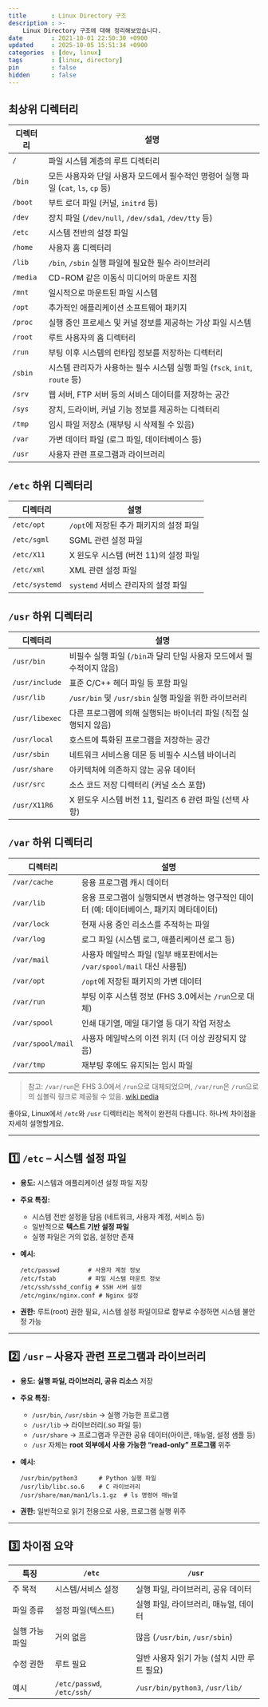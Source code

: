 ```yaml
---
title       : Linux Directory 구조
description : >-
    Linux Directory 구조에 대해 정리해보았습니다.
date        : 2021-10-01 22:50:30 +0900
updated     : 2025-10-05 15:51:34 +0900
categories  : [dev, linux]
tags        : [linux, directory]
pin         : false
hidden      : false
---
```


## 최상위 디렉터리

| 디렉터리 | 설명 |
|----------|------|
| `/` | 파일 시스템 계층의 루트 디렉터리 |
| `/bin` | 모든 사용자와 단일 사용자 모드에서 필수적인 명령어 실행 파일 (`cat`, `ls`, `cp` 등) |
| `/boot` | 부트 로더 파일 (커널, `initrd` 등) |
| `/dev` | 장치 파일 (`/dev/null`, `/dev/sda1`, `/dev/tty` 등) |
| `/etc` | 시스템 전반의 설정 파일 |
| `/home` | 사용자 홈 디렉터리 |
| `/lib` | `/bin`, `/sbin` 실행 파일에 필요한 필수 라이브러리 |
| `/media` | CD-ROM 같은 이동식 미디어의 마운트 지점 |
| `/mnt` | 일시적으로 마운트된 파일 시스템 |
| `/opt` | 추가적인 애플리케이션 소프트웨어 패키지 |
| `/proc` | 실행 중인 프로세스 및 커널 정보를 제공하는 가상 파일 시스템 |
| `/root` | 루트 사용자의 홈 디렉터리 |
| `/run` | 부팅 이후 시스템의 런타임 정보를 저장하는 디렉터리 |
| `/sbin` | 시스템 관리자가 사용하는 필수 시스템 실행 파일 (`fsck`, `init`, `route` 등) |
| `/srv` | 웹 서버, FTP 서버 등의 서비스 데이터를 저장하는 공간 |
| `/sys` | 장치, 드라이버, 커널 기능 정보를 제공하는 디렉터리 |
| `/tmp` | 임시 파일 저장소 (재부팅 시 삭제될 수 있음) |
| `/var` | 가변 데이터 파일 (로그 파일, 데이터베이스 등) |
| `/usr` | 사용자 관련 프로그램과 라이브러리 |

## `/etc` 하위 디렉터리

| 디렉터리 | 설명 |
|----------|------|
| `/etc/opt` | `/opt`에 저장된 추가 패키지의 설정 파일 |
| `/etc/sgml` | SGML 관련 설정 파일 |
| `/etc/X11` | X 윈도우 시스템 (버전 11)의 설정 파일 |
| `/etc/xml` | XML 관련 설정 파일 |
| `/etc/systemd` | `systemd` 서비스 관리자의 설정 파일 |

## `/usr` 하위 디렉터리

| 디렉터리 | 설명 |
|----------|------|
| `/usr/bin` | 비필수 실행 파일 (`/bin`과 달리 단일 사용자 모드에서 필수적이지 않음) |
| `/usr/include` | 표준 C/C++ 헤더 파일 등 포함 파일 |
| `/usr/lib` | `/usr/bin` 및 `/usr/sbin` 실행 파일을 위한 라이브러리 |
| `/usr/libexec` | 다른 프로그램에 의해 실행되는 바이너리 파일 (직접 실행되지 않음) |
| `/usr/local` | 호스트에 특화된 프로그램을 저장하는 공간 |
| `/usr/sbin` | 네트워크 서비스용 데몬 등 비필수 시스템 바이너리 |
| `/usr/share` | 아키텍처에 의존하지 않는 공유 데이터 |
| `/usr/src` | 소스 코드 저장 디렉터리 (커널 소스 포함) |
| `/usr/X11R6` | X 윈도우 시스템 버전 11, 릴리즈 6 관련 파일 (선택 사항) |

## `/var` 하위 디렉터리

| 디렉터리 | 설명 |
|----------|------|
| `/var/cache` | 응용 프로그램 캐시 데이터 |
| `/var/lib` | 응용 프로그램이 실행되면서 변경하는 영구적인 데이터 (예: 데이터베이스, 패키지 메타데이터) |
| `/var/lock` | 현재 사용 중인 리소스를 추적하는 파일 |
| `/var/log` | 로그 파일 (시스템 로그, 애플리케이션 로그 등) |
| `/var/mail` | 사용자 메일박스 파일 (일부 배포판에서는 `/var/spool/mail` 대신 사용됨) |
| `/var/opt` | `/opt`에 저장된 패키지의 가변 데이터 |
| `/var/run` | 부팅 이후 시스템 정보 (FHS 3.0에서는 `/run`으로 대체) |
| `/var/spool` | 인쇄 대기열, 메일 대기열 등 대기 작업 저장소 |
| `/var/spool/mail` | 사용자 메일박스의 이전 위치 (더 이상 권장되지 않음) |
| `/var/tmp` | 재부팅 후에도 유지되는 임시 파일 |

> 참고: `/var/run`은 FHS 3.0에서 `/run`으로 대체되었으며, `/var/run`은 `/run`으로의 심볼릭 링크로 제공될 수 있음.
> [wiki pedia](https://en.wikipedia.org/wiki/Filesystem_Hierarchy_Standard)



좋아요, Linux에서 `/etc`와 `/usr` 디렉터리는 목적이 완전히 다릅니다. 하나씩 차이점을 자세히 설명할게요.

---

## 1️⃣ `/etc` – 시스템 설정 파일

* **용도:** 시스템과 애플리케이션 설정 파일 저장
* **주요 특징:**

  * 시스템 전반 설정을 담음 (네트워크, 사용자 계정, 서비스 등)
  * 일반적으로 **텍스트 기반 설정 파일**
  * 실행 파일은 거의 없음, 설정만 존재
* **예시:**

  ```
  /etc/passwd        # 사용자 계정 정보
  /etc/fstab         # 파일 시스템 마운트 정보
  /etc/ssh/sshd_config # SSH 서버 설정
  /etc/nginx/nginx.conf # Nginx 설정
  ```
* **권한:** 루트(root) 권한 필요, 시스템 설정 파일이므로 함부로 수정하면 시스템 불안정 가능

---

## 2️⃣ `/usr` – 사용자 관련 프로그램과 라이브러리

* **용도:** **실행 파일, 라이브러리, 공유 리소스** 저장
* **주요 특징:**

  * `/usr/bin`, `/usr/sbin` → 실행 가능한 프로그램
  * `/usr/lib` → 라이브러리(.so 파일 등)
  * `/usr/share` → 프로그램과 무관한 공유 데이터(아이콘, 매뉴얼, 설정 샘플 등)
  * `/usr` 자체는 **root 외부에서 사용 가능한 “read-only” 프로그램** 위주
* **예시:**

  ```
  /usr/bin/python3      # Python 실행 파일
  /usr/lib/libc.so.6    # C 라이브러리
  /usr/share/man/man1/ls.1.gz  # ls 명령어 매뉴얼
  ```
* **권한:** 일반적으로 읽기 전용으로 사용, 프로그램 실행 위주

---

## 3️⃣ 차이점 요약

| 특징       | `/etc`                     | `/usr`                          |
| -------- | -------------------------- | ------------------------------- |
| 주 목적     | 시스템/서비스 설정                 | 실행 파일, 라이브러리, 공유 데이터            |
| 파일 종류    | 설정 파일(텍스트)                 | 실행 파일, 라이브러리, 매뉴얼, 데이터          |
| 실행 가능 파일 | 거의 없음                      | 많음 (`/usr/bin`, `/usr/sbin`)    |
| 수정 권한    | 루트 필요                      | 일반 사용자 읽기 가능 (설치 시만 루트 필요)      |
| 예시       | `/etc/passwd`, `/etc/ssh/` | `/usr/bin/python3`, `/usr/lib/` |

